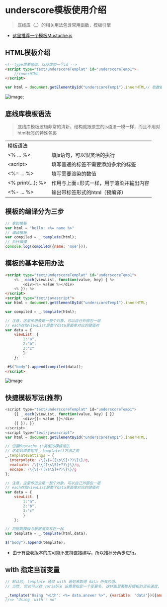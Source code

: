 # underscore模板使用介绍
> 底线库（_）的相关用法包含常用函数，模板引擎

- [这里推荐一个模板Mustache.js ](https://github.com/janl/mustache.js#readme)

## HTML模板介绍

```html
<!--type需要修改，以及增加一个id -->
<script type="text/underscoreTemplat" id="underscoreTemp1">
	//innerHTML
</script>
```

```js
var html = document.getElementById("underscoreTemp1").innerHTML// 取数据直接取
```

![image](https://cloud.githubusercontent.com/assets/18028533/20421233/9e8a9996-ad9d-11e6-9272-79c7a4ca15c4.png);

## 底线库模板语法

> 底线库模板逻辑非常的清新，结构就跟原生的js语法一模一样，而且不用对html标签的特殊包裹

<table>
	<tr>
               <td colspan=2>模板语法</td></tr>
	<tr>
		<td><% ... %></td>
		<td>填js语句，可以很灵活的执行</td>
	</tr>
	<tr>
		<td>&lt;script&gt;</td>
		<td>填写普通的标签不需要添加多余的标签</td>
	</tr>
	<tr>
		<td><%= ... %></td>
		<td>填写需要渲染的数值</td>
	</tr>
		<tr>
		<td><% print(...); %></td>
		<td>作用与上面=形式一样，用于渲染并输出内容</td>
	</tr>
	<tr>
		<td><%- ... %></td>
		<td>输出带标签形式的html（预编译）</td>
	</tr>
</table>

## 模板的编译分为三步
```js
// 拿到模板
var html = "hello: <%= name %>"
// 编译模板
var compiled = _.template(html);
// 执行编译
console.log(compiled({name: 'moe'}));
```
## 模板的基本使用办法
```html
<script type="text/underscoreTemplat" id="underscoreTemp1">
	<% _.each(viewList, function(value, key) { %>
		<div><%= value %></div>
	<% }); %>
</script>
<script type="text/javascript">
var html = document.getElementById("underscoreTemp1").innerHTML;

var compiled = _.template(html);

// 注意，这里传进去是一整个对象，可以自己外围包一层
// each在取viewList是整个data里面拿对应的键值对
var data = {
	viewList: {
		1:"a",
		2:"b",
		3:"c"
		}
	};

 #$("body").append(compiled(data));
</script> 
```
![image](https://cloud.githubusercontent.com/assets/18028533/20422762/44496930-ada7-11e6-9450-6aeb78cf3c09.png)

## 快捷模板写法(推荐)

```js
<script type="text/underscoreTemplat" id="underscoreTemp1">
	{{ _.each(viewList, function(value, key) { }}
		<div>{{= value }}</div>
	{{ }); }}
</script>
<script type="text/javascript">
var html = document.getElementById("underscoreTemp1").innerHTML;

// 设置Mustache.js类型的模板语法
// 这句话需要写在_.template()方法之前
_.templateSettings = {
  interpolate: /\{\{=([\s\S]+?)\}\}/g,
  evaluate: /\{\{([\s\S]+?)\}\}/g,
  escape: /\{\{-([\s\S]+?)\}\}/g
};

// 注意，这里传进去是一整个对象，可以自己外围包一层
// each在取viewList是整个data里面拿对应的键值对
var data = {
	viewList: {
		1:"a",
		2:"b",
		3:"c"
		}
	};

// 将提取模板与数据渲染写在一起
var template = _.template(html,data);

$("body").append(template);
```
- 由于有些老版本的库可能不支持直接编写，所以推荐分两步进行。

## with 指定当前变量
```js
// 默认的, template 通过 with 语句来取得 data 所有的值.
// 当然, 您也可以在 variable 设置里指定一个变量名. 这样能显著提升模板的渲染速度.

_.template("Using 'with': <%= data.answer %>", {variable: 'data'})({answer: 'no'});
//=> "Using 'with': no"
```
